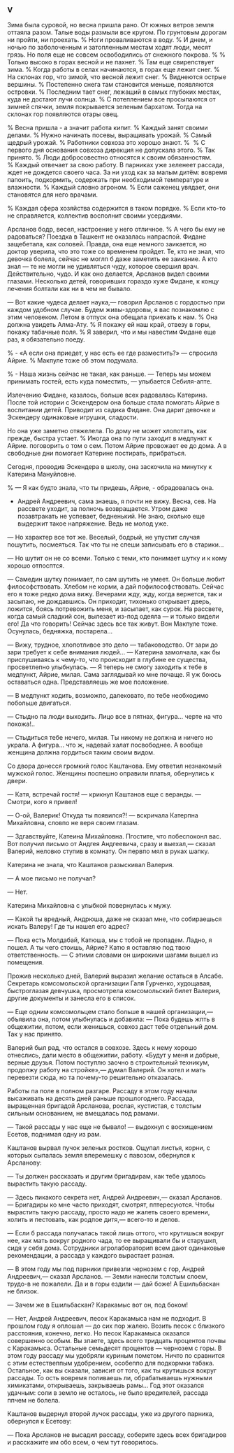 ### V

Зима была суровой, но весна пришла рано.
От южных ветров земля оттаяла разом.
Талые воды размыли все кругом.
По грунтовым дорогам ни пройти, ни проехать.
% Ноги проваливаются в воду.
% И днем, и ночью по заболоченным и затопленным местам ходят люди, месят грязь.
Но поля еще не совсем освободились от снежного покрова.
%
% Только высоко в горах весной и не пахнет.
% Там еще свирепствует зима.
% Когда работы в селах начинаются, в горах еще лежит снег.
% На склонах гор, что зимой, что весной лежит снег.
% Виднеются острые вершины.
% Постепенно снега там становится меньше, появляются островки.
% Последним тает снег, лежащий в самых глубоких местах, куда не достают лучи солнца.
% С потеплением все просыпаются от зимней спячки, земля покрывается зеленым бархатом.
Тогда на склонах гор появляются отары овец.

% Весна пришла - а значит работа кипит.
% Каждый занят своими делами.
% Нужно начинать посевы, выращивать урожай.
% Самый щедрый урожай.
% Работники совхоза это хорошо знают.
% 
% С первого дня основания совхоза дирекция не допускала этого.
% Так принято.
% Люди добросовестно относятся к своим обязанностям.
% Каждый отвечает за свою работу.
В парниках уже зеленеет рассада, ждет не дождется своего часа.
За ни уход как за малым дитём: вовремя папоить, подкормить, содержать при необходимой температуре и влажности.
% Каждый словно агроном.
% Если саженец увядает, они становятся для него врачами.

% Каждая сфера хозяйства содержится в таком порядке.
% Если кто-то не справляется, коллектив восполнит своими усердиями.

Арсланов бодр, весел, настроение у него отличное.
% А чего бы ему не радоваться?
Поездка в Ташкент не оказалась напраспой.
Фидане защебетала, как соловей.
Правда, она еще немного заикается, но доктор уверила, что это тоже со временем пройдет.
Те, кто не знал, что девочка болела, сейчас не моглп б даже заметить ее заикание.
А кто знал — те не могли не удивляться чуду, которое свершил врач.
Действительно, чудо.
И как оно делается, Арсланов видел своими глазами.
Несколько детей, говоривших гораздо хуже Фидане, к концу лечения болтали как ни в чем не бывало.

— Вот какие чудеса делает наука,— говорил Арсланов с гордостью при каждом удобном случае.
Будем живы-здоровы, я вас познакомлю с этим человеком.
Летом в отпуск она обещала приехать к нам.
% Она должна увидеть Алма-Ату.
% Я покажу ей наш край, отвезу в горы, покажу табачные поля.
% Я заверил, что и мы навестим Фидане еще раз, я обязательно поеду.

% - «А если она приедет, у нас есть ее где разместить?» — спросила Айрие.
% Макпуле тоже об этом подумала.

% - Наша жизнь сейчас не такая, как раньше.
— Теперь мы можем принимать гостей, есть куда поместить, — улыбается Себиля-апте.

Излечению Фидане, казалось, больше всех радовалась Катерина.
После той истории с Эскендером она больше стала помогать Айрие в воспитании детей.
Приводит из садика Фидане.
Она дарит девочке и Эскендеру одинаковые игрушки, сладости.

Но она уже заметно отяжелела.
По дому не может хлопотать, как прежде, быстра устает.
% Иногда она по пути заходит в медпункт к Айрие.
поговорить о том о сем.
Потом Айрие провожает ее до дома.
А в свободные дни помогает Катерине постирать, прибраться.

Сегодня, проводив Эскендера в школу, она заскочила на минутку к Катерина Мануйловне.

% — Я как будто знала, что ты придешь, Айрие, - обрадовалась она.
- Андрей Андреевич, сама знаешь, я почти не вижу.
Весна, сев.
На рассвете уходит, за полночь возвращается.
Утром даже позавтракать не успевает, бедненький.
Не знаю, сколько еще выдержит такое напряжение.
Ведь не молод уже.

— Но характер все тот же.
Веселый, бодрый, не упустит случая пошутить, посмеяться.
Так что ты не спеши записывать его в старики...

— Но шутит он не со всеми.
Только с теми, кто понимает шутку и к кому хорошо отпосптся.

— Самедин шутку понимает, по сам шутить не умеет.
Он больше любит философствовать.
Хлебом не корми, а дай пофилософствовать.
Сейчас его я тоже редко дома вижу.
Вечерами жду, жду, когда вернется, так и засыпаю, не дождавшись.
Он приходит, тихонько открывает дверь, ложится, боясь потревожить меня, и засыпает, как сурок.
На рассвете, когда самый сладкий сон, вылезает из-под одеяла — и только видели его!
Да что говорить!
Сейчас здесь все так живут.
Вон Макпуле тоже.
Осунулась, бедняжка, постарела...

— Вижу, трудное, хлопотливое это дело — табаководство.
От зари до зари требует к себе внимания людей...
— Катерина замолчала, как бы прислушиваясь к чему-то, что происходит в глубине ее существа, просветлепно улыбнулась.
— Я теперь не смогу заходить к тебе в медпункт, Айрие, милая.
Сама заглядывай ко мне почаще.
Я уж боюсь оставаться одна.
Представляешь же мое положение.

— В медпункт ходить, возможпо, далековато, по тебе необходимо побольше двигаться.

— Стыдно па люди выходить.
Лицо все в пятнах, фигура...
черте на что похожа!..

— Стыдиться тебе нечего, милая.
Ты никому не должна и ничего но украла.
А фигура...
что ж, надевай халат посвободнее.
А вообще женщина должна гордиться таким своим видом.

Со двора донесся громкий голос Каштанова.
Ему ответил незнакомый мужской голос.
Женщины поспешно оправили платья, обернулись к двери.

— Катя, встречай гостя!
— крикнул Каштанов еще с веранды.
— Смотри, кого я привел!

— О-ой, Валерик!
Откуда ты появился?!
— вскричала Катерпна Михайловна, словпо не веря своим глазам.

— Здгавствуйте, Катеина Михайловна.
Пгостите, что побеспоконл вас.
Вот получил письмо от Андгея Андгеевича, сразу и выехал,— сказал Валерий, неловко ступив в комнату.
Он первпо мял в руках шапку.

Катерина не знала, что Каштанов разыскивал Валерия.

— А мое письмо не получал?

— Нет.

Катерина Михайловна с улыбкой повернулась к мужу.

— Какой ты вредный, Андрюша, даже не сказал мне, что собираешься искать Валеру!
Где ты нашел его адрес?

— Пока есть Молдабай, Катюша, мы с тобой не пропадем.
Ладно, я пошел.
А ты чего стоишь, Айрие?
Катю я оставляю под твою ответственность.
— С этими словами он широкими шагами вышел из помещения.

Прожив несколько дней, Валерий выразил желание остаться в Алсабе.
Секретарь комсомольской организации Галя Гурченко, худощавая, быстроглазая девчушка, просмотрела комсомольский билет Валерия, другие документы и занесла его в список.

— Еще одним комсомольцем стало больше в нашей организации,— объявила она, потом улыбнулась и добавила: — Пока будешь жпть в общежитии, потом, если женишься, совхоз даст тебе отдельный дом.
Так у нас принято.

Валерий был рад, что остался в совхозе.
Здесь к нему хорошо отнеслись, дали место в общежитии, работу.
«Будут у меня и добрые, верные друзья.
Потом поступлю заочно в строительный техникум, продолжу работу на стройке»,— думал Валерий.
Он хотел и мать перевезти сюда, но та почему-то решительно отказалась.

Работы па поле в полном разгаре.
Рассаду в этом году начали высаживать на десять дней раньше прошлогоднего.
Рассада, выращенная бригадой Арсланова, рослая, кустистая, с толстым сильным основанием, не вмещалась под рамами.

— Такой рассады у нас еще не бывало!
— выдохнул с восхищением Есетов, поднимая одну из рам.

Каштанов вырвал пучок зеленых ростков.
Ощупал листья, корни, с которых сыпалась земля вперемешку с павозом, обернулся к Арсланову:

— Ты должен рассказать и другим бригадирам, как тебе удалось вырастить такую рассаду.

— Здесь пикакого секрета нет, Андрей Андреевич,— сказал Арсланов.
— Бригадиры ко мне часто приходят, смотрят, пптересуются.
Чтобы вырастить такую рассаду, просто надо не жалеть своего времени, холить и пестовать, как родпое дитя,— всего-то и делов.

— Если б рассада получалась такой лишь оттого, что крутишься вокруг нее, как мать вокруг родного чада, то ее выращивали бы и старушкп, сидя у себя дома.
Сотрудники агролабораторип всем дают одинаковые рекомендации, а рассада у каждого вырастает разная.

— В этом году мы под парники привезли чернозем с гор, Андрей Андреевич,— сказал Арсланов.
— Земли нанесли толстым слоем, трудо-в не пожалели.
Да и в горы ездили — дай боже!
А Ешильбаскан не близок.

— Зачем же в Ешильбаскан?
Каракамыс вот он, под боком!

— Нет, Андрей Андреевич, песок Каракамыса нам не подходит.
В прошлом году я оплошал — до сих пор жалею.
Возить песок с близкого расстояния, конечно, легко.
Но песок Каракамыса оказался совершенно особым.
Вы зпаете, здесь всего тридцать процентов почвы с Каракамыса.
Остальные семьдесят процентов — чернозем с горы.
В этом году рассаду мы удобряли куриным пометом.
Ничто по сравнится с этим естествеппым удобрением, особеппо для подкормки табака.
Остальное, как вы сказали, зависит от того, как ты крутишься вокруг рассады.
То ость вовремя поливаешь ли, обрабатываешь нужными химикатами, открываешь, закрываешь рамы...
Год этот оказался удачным: соли в земло не осталось, не было вредителей, рассада ппчем не болела.

Каштанов выдернул второй лучок рассады, уже из другого парника, обернулся к Есетову:

— Пока Арсланов не высадил рассаду, соберите здесь всех бригадиров и расскажите им обо всем, о чем тут говорилось.
